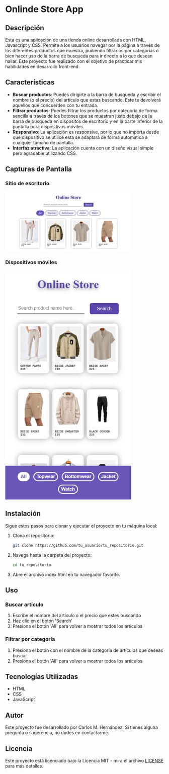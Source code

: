 # Onlinde Store App

## Descripción

Esta es una aplicación de una tienda online desarrollada con HTML, Javascript y CSS. Permite a los usuarios navegar por la página a través de los diferentes productos que muestra, pudiendo filtrarlos por categorias o bien hacer uso de la barra de busqueda para ir directo a lo que desean hallar. Este proyecto fue realizado con el objetivo de practicar mis habilidades en desarrollo front-end. 

## Características

- **Buscar productos**: Puedes dirigirte a la barra de busqueda y escribir el nombre (o el precio) del articulo que estas buscando. Este te devolverá aquellos que concuerden con tu entrada.
- **Filtrar productos**: Puedes filtrar los productos por categoría de forma sencilla a través de los botones que se muestran justo debajo de la barra de busqueda en dispositos de escritorio y en la parte inferior de la pantalla para dispositivos móviles.
- **Responsivo**: La aplicación es responsive, por lo que no importa desde que dispositivo se utilice esta se adaptará de forma automatica a cualquier tamaño de pantalla.
- **Interfaz atractiva**: La aplicación cuenta con un diseño visual simple pero agradable utilizando CSS.

## Capturas de Pantalla

### Sitio de escritorio
<img src='./src/img/onlineStore.png' alt='aptura de pantalla de la app' width='400'>

### Dispositivos móviles
<img src='./src/img/onlineStoreMobile.png' alt='Captura de pantalla de la app' width='400'>

## Instalación

Sigue estos pasos para clonar y ejecutar el proyecto en tu máquina local:

1. Clona el repositorio:
   ```bash
   git clone https://github.com/tu_usuario/tu_repositorio.git

2. Navega hasta la carpeta del proyecto:
    ```bash
    cd tu_repositorio

3. Abre el archivo index.html en tu navegador favorito.

## Uso 

### Buscar artículo
1. Escribe el nombre del artículo o el precio que estes buscando
2. Haz clic en el botón 'Search'
3. Presiona el botón 'All' para volver a mostrar todos los artículos 

### Filtrar por categoría
1. Presiona el botón con el nombre de la categoría de artículos que deseas buscar
2. Presiona el botón 'All' para volver a mostrar todos los artículos 

## Tecnologías Utilizadas 

- HTML
- CSS
- JavaScript

## Autor 

Este proyecto fue desarrollado por Carlos M. Hernández. Si tienes alguna pregunta o sugerencia, no dudes en contactarme.

## Licencia

Este proyecto está licenciado bajo la Licencia MIT - mira el archivo [LICENSE](./LICENSE) para más detalles.